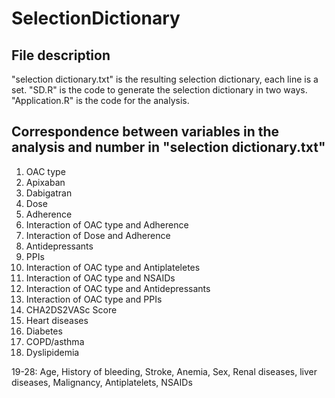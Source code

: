 # SelectionDictionary

## File description
"selection dictionary.txt" is the resulting selection dictionary, each line is a set.
"SD.R" is the code to generate the selection dictionary in two ways.
"Application.R" is the code for the analysis.

## Correspondence between variables in the analysis and number in "selection dictionary.txt"
1. OAC type
2. Apixaban
3. Dabigatran
4. Dose
5. Adherence
6. Interaction of OAC type and Adherence
7. Interaction of Dose and Adherence
8. Antidepressants
9. PPIs
10. Interaction of OAC type and Antiplateletes
11. Interaction of OAC type and NSAIDs
12. Interaction of OAC type and Antidepressants
13. Interaction of OAC type and PPIs
14. CHA2DS2VASc Score
15. Heart diseases
16. Diabetes
17. COPD/asthma
18. Dyslipidemia

19-28: Age, History of bleeding, Stroke, Anemia, Sex, Renal diseases, liver diseases, Malignancy, Antiplatelets, NSAIDs
